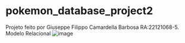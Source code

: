 # pokemon_database_project2
Projeto feito por Giuseppe Filippo Camardella Barbosa RA:22121068-5.
Modelo Relacional
![image](https://github.com/user-attachments/assets/ca3843ea-dd56-4dca-af0d-c527f8dc24fd)

